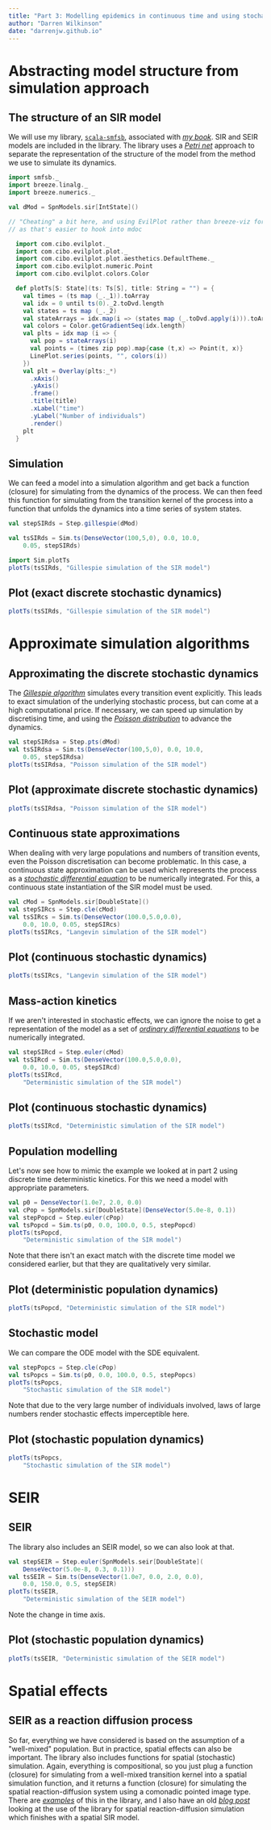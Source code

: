 ```yaml
---
title: "Part 3: Modelling epidemics in continuous time and using stochastic processes"
author: "Darren Wilkinson"
date: "darrenjw.github.io"
---
```


# Abstracting model structure from simulation approach

## The structure of an SIR model

We will use my library, [`scala-smfsb`](https://github.com/darrenjw/scala-smfsb), associated with [*my book*](https://github.com/darrenjw/smfsb/blob/master/README.md). SIR and SEIR models are included in the library. The library uses a [*Petri net*](https://en.wikipedia.org/wiki/Petri_net) approach to separate the representation of the structure of the model from the method we use to simulate its dynamics.

```scala mdoc:silent
import smfsb._
import breeze.linalg._
import breeze.numerics._
```
```scala mdoc
val dMod = SpnModels.sir[IntState]()
```

```scala mdoc:invisible
// "Cheating" a bit here, and using EvilPlot rather than breeze-viz for plotting
// as that's easier to hook into mdoc

  import com.cibo.evilplot._
  import com.cibo.evilplot.plot._
  import com.cibo.evilplot.plot.aesthetics.DefaultTheme._
  import com.cibo.evilplot.numeric.Point
  import com.cibo.evilplot.colors.Color

  def plotTs[S: State](ts: Ts[S], title: String = "") = {
    val times = (ts map (_._1)).toArray
    val idx = 0 until ts(0)._2.toDvd.length
    val states = ts map (_._2)
    val stateArrays = idx.map(i => (states map (_.toDvd.apply(i))).toArray)
    val colors = Color.getGradientSeq(idx.length)
    val plts = idx map (i => {
      val pop = stateArrays(i)
      val points = (times zip pop).map{case (t,x) => Point(t, x)}
      LinePlot.series(points, "", colors(i))
    })
    val plt = Overlay(plts:_*)
      .xAxis()
      .yAxis()
      .frame()
      .title(title)
      .xLabel("time")
      .yLabel("Number of individuals")
      .render()
	plt
  }
```

## Simulation

We can feed a model into a simulation algorithm and get back a function (closure) for simulating from the dynamics of the process. We can then feed this function for simulating from the transition kernel of the process into a function that unfolds the dynamics into a time series of system states.

```scala mdoc
val stepSIRds = Step.gillespie(dMod)
```
```scala mdoc:silent
val tsSIRds = Sim.ts(DenseVector(100,5,0), 0.0, 10.0,
	0.05, stepSIRds)
```	
```scala
import Sim.plotTs
plotTs(tsSIRds, "Gillespie simulation of the SIR model")
```

## Plot (exact discrete stochastic dynamics)

```scala mdoc:evilplot:SIRds.png
plotTs(tsSIRds, "Gillespie simulation of the SIR model")
```


# Approximate simulation algorithms

## Approximating the discrete stochastic dynamics

The [*Gillespie algorithm*](https://en.wikipedia.org/wiki/Gillespie_algorithm) simulates every transition event explicitly. This leads to exact simulation of the underlying stochastic process, but can come at a high computational price. If necessary, we can speed up simulation by discretising time, and using the [*Poisson distribution*](https://en.wikipedia.org/wiki/Poisson_distribution) to advance the dynamics.

```scala mdoc:silent
val stepSIRdsa = Step.pts(dMod)
val tsSIRdsa = Sim.ts(DenseVector(100,5,0), 0.0, 10.0,
	0.05, stepSIRdsa)
plotTs(tsSIRdsa, "Poisson simulation of the SIR model")
```

## Plot (approximate discrete stochastic dynamics)

```scala mdoc:evilplot:SIRdsa.png
plotTs(tsSIRdsa, "Poisson simulation of the SIR model")
```


## Continuous state approximations

When dealing with very large populations and numbers of transition events, even the Poisson discretisation can become problematic. In this case, a continuous state approximation can be used which represents the process as a [*stochastic differential equation*](https://en.wikipedia.org/wiki/Stochastic_differential_equation) to be numerically integrated. For this, a continuous state instantiation of the SIR model must be used.
```scala mdoc:silent
val cMod = SpnModels.sir[DoubleState]()
val stepSIRcs = Step.cle(cMod)
val tsSIRcs = Sim.ts(DenseVector(100.0,5.0,0.0), 
    0.0, 10.0, 0.05, stepSIRcs)
plotTs(tsSIRcs, "Langevin simulation of the SIR model")
```

## Plot (continuous stochastic dynamics)

```scala mdoc:evilplot:SIRcs.png
plotTs(tsSIRcs, "Langevin simulation of the SIR model")
```


## Mass-action kinetics

If we aren't interested in stochastic effects, we can ignore the noise to get a representation of the model as a set of [*ordinary differential equations*](https://en.wikipedia.org/wiki/Ordinary_differential_equation) to be numerically integrated.
```scala mdoc:silent
val stepSIRcd = Step.euler(cMod)
val tsSIRcd = Sim.ts(DenseVector(100.0,5.0,0.0),
    0.0, 10.0, 0.05, stepSIRcd)
plotTs(tsSIRcd,
    "Deterministic simulation of the SIR model")
```

## Plot (continuous stochastic dynamics)

```scala mdoc:evilplot:SIRcd.png
plotTs(tsSIRcd, "Deterministic simulation of the SIR model")
```


## Population modelling

Let's now see how to mimic the example we looked at in part 2 using discrete time deterministic kinetics. For this we need a model with appropriate parameters.
```scala mdoc:silent
val p0 = DenseVector(1.0e7, 2.0, 0.0)
val cPop = SpnModels.sir[DoubleState](DenseVector(5.0e-8, 0.1))
val stepPopcd = Step.euler(cPop)
val tsPopcd = Sim.ts(p0, 0.0, 100.0, 0.5, stepPopcd)
plotTs(tsPopcd,
    "Deterministic simulation of the SIR model")
```
Note that there isn't an exact match with the discrete time model we considered earlier, but that they are qualitatively very similar.

## Plot (deterministic population dynamics)

```scala mdoc:evilplot:Popcd.png
plotTs(tsPopcd, "Deterministic simulation of the SIR model")
```


## Stochastic model

We can compare the ODE model with the SDE equivalent.
```scala mdoc:silent
val stepPopcs = Step.cle(cPop)
val tsPopcs = Sim.ts(p0, 0.0, 100.0, 0.5, stepPopcs)
plotTs(tsPopcs,
    "Stochastic simulation of the SIR model")
```
Note that due to the very large number of individuals involved, laws of large numbers render stochastic effects imperceptible here.

## Plot (stochastic population dynamics)

```scala mdoc:evilplot:Popcs.png
plotTs(tsPopcs,
    "Stochastic simulation of the SIR model")
```


# SEIR

## SEIR

The library also includes an SEIR model, so we can also look at that.

```scala mdoc:silent
val stepSEIR = Step.euler(SpnModels.seir[DoubleState](
    DenseVector(5.0e-8, 0.3, 0.1)))
val tsSEIR = Sim.ts(DenseVector(1.0e7, 0.0, 2.0, 0.0),
    0.0, 150.0, 0.5, stepSEIR)
plotTs(tsSEIR,
    "Deterministic simulation of the SEIR model")
```
Note the change in time axis.

## Plot (stochastic population dynamics)

```scala mdoc:evilplot:Seir.png
plotTs(tsSEIR, "Deterministic simulation of the SEIR model")
```


# Spatial effects

## SEIR as a reaction diffusion process

So far, everything we have considered is based on the assumption of a "well-mixed" population. But in practice, spatial effects can also be important. The library also includes functions for spatial (stochastic) simulation. Again, everything is compositional, so you just plug a function (closure) for simulating from a well-mixed transition kernel into a spatial simulation function, and it returns a function (closure) for simulating the spatial reaction-diffusion system using a comonadic pointed image type. There are [*examples*](https://github.com/darrenjw/scala-smfsb/tree/master/examples) of this in the library, and I also have an old [*blog post*](https://darrenjw.wordpress.com/2019/01/22/stochastic-reaction-diffusion-modelling/) looking at the use of the library for spatial reaction-diffusion simulation which finishes with a spatial SIR model.

